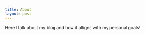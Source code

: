 ```yaml
---
title: About
layout: post
---
```



Here I talk about my blog and how it alligns with my personal goals!
